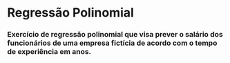 # Regressão Polinomial

### Exercício de regressão polinomial que visa prever o salário dos funcionários de uma empresa fictícia de acordo com o tempo de experiência em anos.
